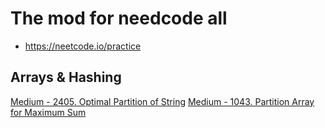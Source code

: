 # The mod for needcode all
* https://neetcode.io/practice


## Arrays & Hashing
[Medium - 2405. Optimal Partition of String](https://leetcode.com/problems/optimal-partition-of-string/description/)
[Medium - 1043. Partition Array for Maximum Sum](https://leetcode.com/problems/partition-array-for-maximum-sum/?envType=daily-question&envId=2024-02-03)